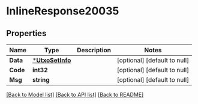 # InlineResponse20035

## Properties
Name | Type | Description | Notes
------------ | ------------- | ------------- | -------------
**Data** | [***UtxoSetInfo**](UTXOSetInfo.md) |  | [optional] [default to null]
**Code** | **int32** |  | [optional] [default to null]
**Msg** | **string** |  | [optional] [default to null]

[[Back to Model list]](../README.md#documentation-for-models) [[Back to API list]](../README.md#documentation-for-api-endpoints) [[Back to README]](../README.md)

